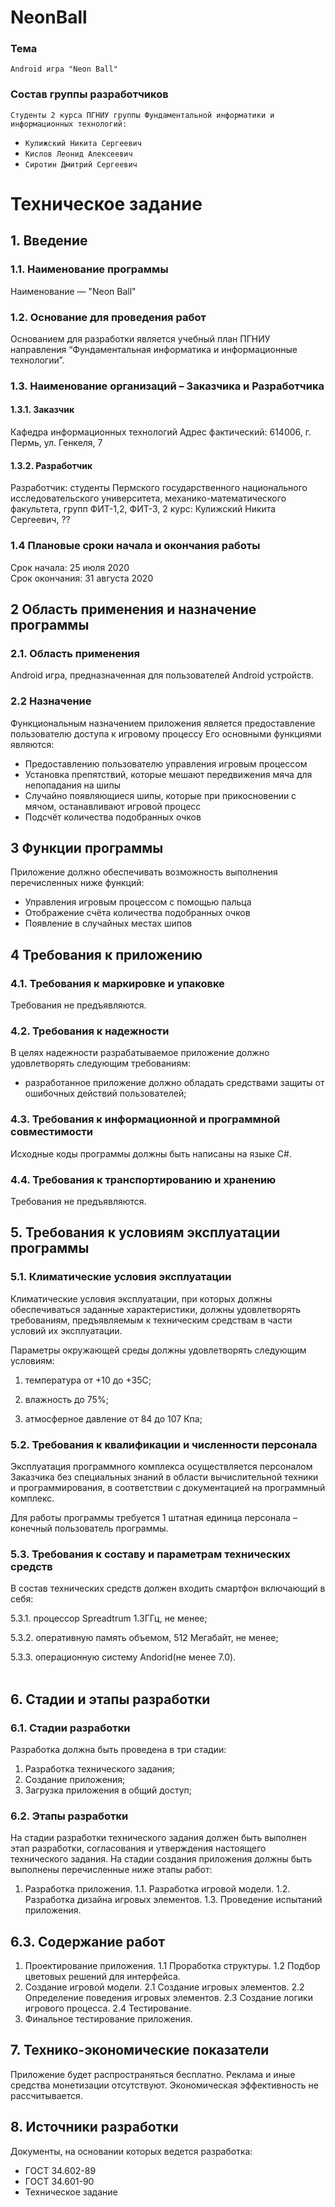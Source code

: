 # NeonBall
### Тема
    Android игра "Neon Ball" 
### Состав группы разработчиков
`Студенты 2 курса ПГНИУ группы Фундаментальной информатики и информационных технологий:`
* `Кулижский Никита Сергеевич`
* `Кислов Леонид Алексеевич`
* `Сиротин Дмитрий Сергеевич`
# Техническое задание
## 1. Введение  
### 1.1. Наименование программы  
Наименование — "Neon Ball"
### 1.2. Основание для проведения работ  
Основанием для разработки является учебный план ПГНИУ направления “Фундаментальная информатика и информационные технологии”.
### 1.3. Наименование организаций – Заказчика и Разработчика
#### 1.3.1. Заказчик
Кафедра информационных технологий
Адрес фактический: 614006, г. Пермь, ул. Генкеля, 7
#### 1.3.2. Разработчик
Разработчик: студенты Пермского государственного национального исследовательского университета, механико-математического факультета, групп ФИТ-1,2, ФИТ-3, 2 курс: Кулижский Никита Сергеевич, ??
### 1.4 Плановые сроки начала и окончания работы
Срок начала: 25 июля 2020<br>Срок окончания: 31 августа 2020
## 2 Область применения и назначение программы
### 2.1. Область применения
Android игра, предназначенная для пользователей Аndroid устройств.  
### 2.2 Назначение
Функциональным назначением приложения является предоставление пользователю доступа к игровому процессу
Его основными функциями являются:
* Предоставлению пользователю управления игровым процессом
* Установка препятствий, которые мешают передвижения мяча для непопадания на шипы
* Случайно появляющиеся шипы, которые при прикосновении с мячом, останавливают игровой процесс
* Подсчёт количества подобранных очков
## 3 Функции программы
Приложение должно обеспечивать возможность выполнения перечисленных
ниже функций:   
 * Управления игровым процессом с помощью пальца
 * Отображение счёта количества подобранных очков
 * Появление в случайных местах шипов
## 4 Требования к приложению
### 4.1. Требования к маркировке и упаковке
 Требования не предъявляются.
### 4.2. Требования к надежности  
В целях надежности разрабатываемое приложение должно удовлетворять следующим требованиям: 
* разработанное приложение должно обладать средствами защиты от ошибочных действий пользователей; 
 ### 4.3. Требования к информационной и программной совместимости  
 Исходные коды программы должны быть написаны на языке С#.
 ### 4.4. Требования к транспортированию и хранению
  Требования не предъявляются.
## 5. Требования к условиям эксплуатации программы
### 5.1. Климатические условия эксплуатации
Климатические условия эксплуатации, при которых должны обеспечиваться заданные характеристики, должны удовлетворять требованиям, предъявляемым к техническим средствам в части условий их эксплуатации.

Параметры окружающей среды должны удовлетворять следующим условиям:

1. температура от +10 до +35С;

2. влажность до 75%;

3. атмосферное давление от 84 до 107 Кпа;

### 5.2. Требования к квалификации и численности персонала

Эксплуатация программного комплекса осуществляется персоналом Заказчика без специальных знаний в области вычислительной техники и программирования, в соответствии с документацией на программный комплекс.

Для работы программы требуется 1 штатная единица персонала – конечный пользователь программы.

### 5.3. Требования к составу и параметрам технических средств

В состав технических средств должен входить смартфон включающий в себя:

5.3.1. процессор Spreadtrum 1.3ГГц, не менее;

5.3.2. оперативную память объемом, 512 Мегабайт, не менее;

5.3.3. операционную систему Andorid(не менее 7.0). <br><br>
## 6. Стадии и этапы разработки
### 6.1. Стадии разработки
Разработка должна быть проведена в три стадии:
1. Разработка технического задания;
2. Создание приложения;
3. Загрузка приложения в общий доступ;
### 6.2. Этапы разработки
На стадии разработки технического задания должен быть выполнен этап разработки, согласования и утверждения настоящего технического задания.
На стадии создания приложения должны быть выполнены перечисленные
ниже этапы работ:
1. Разработка приложения.
1.1. Разработка игровой модели.
1.2. Разработка дизайна игровых элементов.
1.3. Проведение испытаний приложения.
## 6.3. Содержание работ
1. Проектирование приложения.
1.1 Проработка структуры.
1.2 Подбор цветовых решений для интерфейса.
2. Создание игровой модели.
2.1 Создание игровых элементов.
2.2 Определение поведения игровых элементов.
2.3 Создание логики игрового процесса.
2.4 Тестирование.
3. Финальное тестирование приложения.
## 7. Технико-экономические показатели
Приложение будет распространяться бесплатно. Реклама и иные средства монетизации отсутствуют. Экономическая эффективность не рассчитывается.
## 8. Источники разработки
Документы, на основании которых ведется разработка:  
* ГОСТ 34.602-89  
* ГОСТ 34.601-90  
* Техническое задание
 

